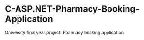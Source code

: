 # C-ASP.NET-Pharmacy-Booking-Application
University final year project. Pharmacy booking application
